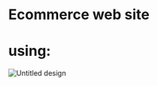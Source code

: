 # Ecommerce web site 

# using:

![Untitled design](https://github.com/Zakaria-Kharroub/Ecommerce-web-site/assets/116466392/6bc2b6fe-1059-4dca-9edf-dd75c362e261)
